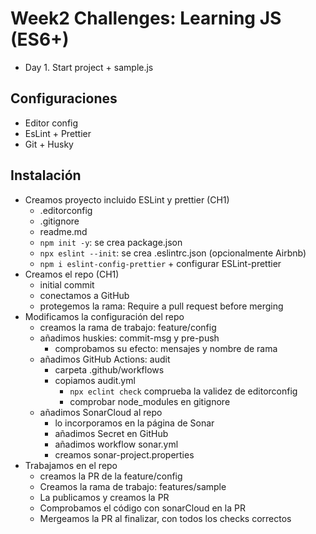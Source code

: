 # Week2 Challenges: Learning JS (ES6+)

- Day 1. Start project + sample.js

## Configuraciones

- Editor config
- EsLint + Prettier
- Git + Husky

## Instalación

- Creamos proyecto incluido ESLint y prettier (CH1)
  - .editorconfig
  - .gitignore
  - readme.md
  - `npm init -y`: se crea package.json
  - `npx eslint --init`: se crea .eslintrc.json (opcionalmente Airbnb)
  - `npm i eslint-config-prettier` + configurar ESLint-prettier
- Creamos el repo (CH1)
  - initial commit
  - conectamos a GitHub
  - protegemos la rama: Require a pull request before merging
- Modificamos la configuración del repo
  - creamos la rama de trabajo: feature/config
  - añadimos huskies: commit-msg y pre-push
    - comprobamos su efecto: mensajes y nombre de rama
  - añadimos GitHub Actions: audit
    - carpeta .github/workflows
    - copiamos audit.yml
      - `npx eclint check` comprueba la validez de editorconfig
      - comprobar node_modules en gitignore
  - añadimos SonarCloud al repo
    - lo incorporamos en la página de Sonar
    - añadimos Secret en GitHub
    - añadimos workflow sonar.yml
    - creamos sonar-project.properties
- Trabajamos en el repo
  - creamos  la PR de la feature/config
  - Creamos la rama de trabajo: features/sample
  - La publicamos y creamos la PR
  - Comprobamos el código con sonarCloud en la PR
  - Mergeamos la PR al finalizar, con todos los checks correctos
